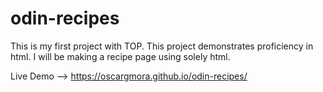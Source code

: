 # odin-recipes
This is my first project with TOP.
This project demonstrates proficiency in html.
I will be making a recipe page using solely html.

Live Demo --> https://oscargmora.github.io/odin-recipes/
